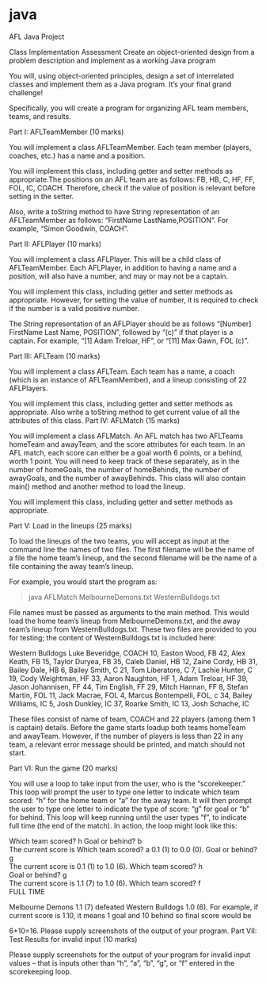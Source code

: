 # java
AFL Java Project

Class Implementation Assessment Create an object-oriented design from a problem description and implement as a working Java program



You will, using object-oriented principles, design a set of interrelated classes and implement them as a Java program. It’s your final grand challenge!

Specifically, you will create a program for organizing AFL team members, teams, and results.

Part I: AFLTeamMember (10 marks)

You will implement a class AFLTeamMember. Each team member (players, coaches, etc.) has a
name and a position.

You will implement this class, including getter and setter methods as appropriate.The positions on an AFL team are as follows: FB, HB, C, HF, FF, FOL, IC, COACH. Therefore, check if the value of position is relevant before setting in the setter.

Also, write a toString method to have String representation of an AFLTeamMember as follows: “FirstName LastName,POSITION”. For example, “Simon Goodwin, COACH”.

Part II: AFLPlayer (10 marks)

You will implement a class AFLPlayer. This will be a child class of AFLTeamMember. Each AFLPlayer, in addition to having a name and a position, will also have a number, and may or may not be a captain.

You will implement this class, including getter and setter methods as appropriate. However, for setting the value of number, it is required to check if the number is a valid positive number.

The String representation of an AFLPlayer should be as follows “[Number] FirstName Last Name, POSITION”, followed by “(c)” if that player is a captain. For example, “[1] Adam Treloar, HF”, or “[11] Max Gawn, FOL (c)”.


Part III: AFLTeam (10 marks)

You will implement a class AFLTeam. Each team has a name, a coach (which is an instance of AFLTeamMember), and a lineup consisting of 22 AFLPlayers.

You will implement this class, including getter and setter methods as appropriate. Also write a toString method to get current value of all the attributes of this class.
Part IV: AFLMatch (15 marks)

You will implement a class AFLMatch. An AFL match has two AFLTeams homeTeam and awayTeam, and the score attributes for each team. In an AFL match, each score can either be a goal worth 6 points, or a behind, worth 1 point. You will need to keep track of these separately, as in the number of homeGoals, the number of homeBehinds, the number of awayGoals, and the number of awayBehinds. This class will also contain main() method and another method to load the lineup.

You will implement this class, including getter and setter methods as appropriate.

Part V: Load in the lineups (25 marks)

To load the lineups of the two teams, you will accept as input at the command line the names of two files. The first filename will be the name of a file the home team’s lineup, and the second filename will be the name of a file containing the away team’s lineup.

For example, you would start the program as:

> java AFLMatch MelbourneDemons.txt WesternBulldogs.txt

File names must be passed as arguments to the main method. This would load the home team’s lineup from MelbourneDemons.txt, and the away team’s lineup from WesternBulldogs.txt. These two files are provided to you for testing; the content of WesternBulldogs.txt is included here:

Western Bulldogs
Luke Beveridge, COACH 10, Easton Wood, FB 42, Alex Keath, FB
15, Taylor Duryea, FB 35, Caleb Daniel, HB 12, Zaine Cordy, HB 31, Bailey Dale, HB
6, Bailey Smith, C
21, Tom Liberatore, C 7, Lachie Hunter, C
19, Cody Weightman, HF 33, Aaron Naughton, HF 1, Adam Treloar, HF
39, Jason Johannisen, FF 44, Tim English, FF
29, Mitch Hannan, FF 8, Stefan Martin, FOL 11, Jack Macrae, FOL
4, Marcus Bontempelli, FOL, c 34, Bailey Williams, IC
5, Josh Dunkley, IC 37, Roarke Smith, IC 13, Josh Schache, IC

These files consist of name of team, COACH and 22 players (among them 1 is captain) details. Before the game starts loadup both teams homeTeam and awayTeam. However, if the number of players is less than 22 in any team, a relevant error message should be printed, and match should not start.


Part VI: Run the game (20 marks)

You will use a loop to take input from the user, who is the “scorekeeper.” This loop will prompt the user to type one letter to indicate which team scored: “h” for the home team or “a” for the away team. It will then prompt the user to type one letter to indicate the type of score: “g” for goal or “b” for behind. This loop will keep running until the user types “f”, to indicate full time (the end of the match). In action, the loop might look like this:


Which team scored? h
Goal or behind? b	
The current score is Which team scored? a	0.1	(1)	to	0.0	(0).
Goal or behind? g					
The current score is	0.1	(1)	to	1.0	(6).
Which team scored? h					
Goal or behind? g					
The current score is	1.1	(7)	to	1.0	(6).
Which team scored? f					
FULL TIME					

 Melbourne Demons 1.1 (7) defeated Western Bulldogs 1.0 (6).
 For   example, if current score is 1.10, it means 1 goal and 10 behind so final score would be 

6+10=16.
Please supply screenshots of the output of your program.
Part VII: Test Results for invalid input (10 marks)

Please supply screenshots for the output of your program for invalid input values – that is inputs other than “h”, “a”, “b”, “g”, or “f” entered in the scorekeeping loop.
